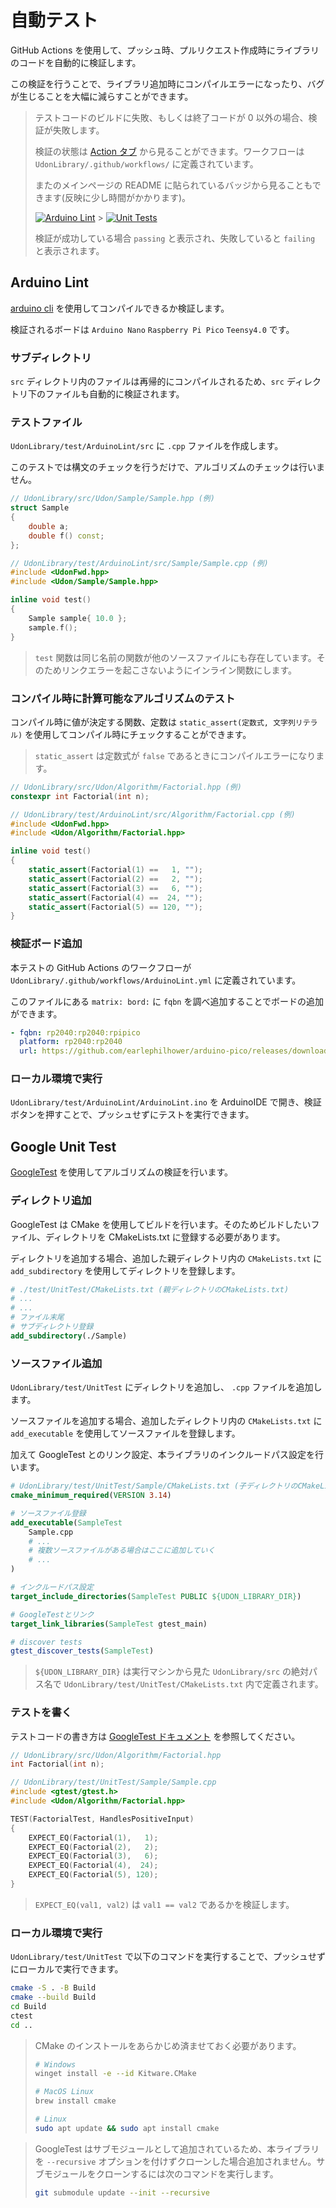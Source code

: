 # 自動テスト

GitHub Actions を使用して、プッシュ時、プルリクエスト作成時にライブラリのコードを自動的に検証します。

この検証を行うことで、ライブラリ追加時にコンパイルエラーになったり、バグが生じることを大幅に減らすことができます。

> テストコードのビルドに失敗、もしくは終了コードが 0 以外の場合、検証が失敗します。
>
> 検証の状態は [Action タブ](https://github.com/udonrobo/UdonLibrary/actions) から見ることができます。ワークフローは `UdonLibrary/.github/workflows/` に定義されています。
>
> またのメインページの README に貼られているバッジから見ることもできます(反映に少し時間がかかります)。
>
> [![Arduino Lint](https://github.com/udonrobo/UdonLibrary/actions/workflows/ArduinoLint.yml/badge.svg)](https://github.com/udonrobo/UdonLibrary/actions/workflows/ArduinoLint.yml) > [![Unit Tests](https://github.com/udonrobo/UdonLibrary/actions/workflows/UnitTest.yml/badge.svg)](https://github.com/udonrobo/UdonLibrary/actions/workflows/UnitTest.yml)
>
> 検証が成功している場合 `passing` と表示され、失敗していると `failing` と表示されます。

## Arduino Lint

[arduino cli](https://github.com/arduino/arduino-cli) を使用してコンパイルできるか検証します。

検証されるボードは `Arduino Nano` `Raspberry Pi Pico` `Teensy4.0` です。

### サブディレクトリ

`src` ディレクトリ内のファイルは再帰的にコンパイルされるため、`src` ディレクトリ下のファイルも自動的に検証されます。

### テストファイル

`UdonLibrary/test/ArduinoLint/src` に `.cpp` ファイルを作成します。

このテストでは構文のチェックを行うだけで、アルゴリズムのチェックは行いません。

```cpp
// UdonLibrary/src/Udon/Sample/Sample.hpp (例)
struct Sample
{
    double a;
    double f() const;
};
```

```cpp
// UdonLibrary/test/ArduinoLint/src/Sample/Sample.cpp (例)
#include <UdonFwd.hpp>
#include <Udon/Sample/Sample.hpp>

inline void test()
{
    Sample sample{ 10.0 };
    sample.f();
}
```

> `test` 関数は同じ名前の関数が他のソースファイルにも存在しています。そのためリンクエラーを起こさないようにインライン関数にします。

### コンパイル時に計算可能なアルゴリズムのテスト

コンパイル時に値が決定する関数、定数は `static_assert(定数式, 文字列リテラル)` を使用してコンパイル時にチェックすることができます。

> `static_assert` は定数式が `false` であるときにコンパイルエラーになります。

```cpp
// UdonLibrary/src/Udon/Algorithm/Factorial.hpp (例)
constexpr int Factorial(int n);
```

```cpp
// UdonLibrary/test/ArduinoLint/src/Algorithm/Factorial.cpp (例)
#include <UdonFwd.hpp>
#include <Udon/Algorithm/Factorial.hpp>

inline void test()
{
    static_assert(Factorial(1) ==   1, "");
    static_assert(Factorial(2) ==   2, "");
    static_assert(Factorial(3) ==   6, "");
    static_assert(Factorial(4) ==  24, "");
    static_assert(Factorial(5) == 120, "");
}
```

### 検証ボード追加

本テストの GitHub Actions のワークフローが `UdonLibrary/.github/workflows/ArduinoLint.yml` に定義されています。

このファイルにある `matrix: bord:` に `fqbn` を調べ追加することでボードの追加ができます。

```yml
- fqbn: rp2040:rp2040:rpipico
  platform: rp2040:rp2040
  url: https://github.com/earlephilhower/arduino-pico/releases/download/global/package_rp2040_index.json
```

### ローカル環境で実行

`UdonLibrary/test/ArduinoLint/ArduinoLint.ino` を ArduinoIDE で開き、検証ボタンを押すことで、プッシュせずにテストを実行できます。

## Google Unit Test

[GoogleTest](https://github.com/google/googletest) を使用してアルゴリズムの検証を行います。

### ディレクトリ追加

GoogleTest は CMake を使用してビルドを行います。そのためビルドしたいファイル、ディレクトリを CMakeLists.txt に登録する必要があります。

ディレクトリを追加する場合、追加した親ディレクトリ内の `CMakeLists.txt` に `add_subdirectory` を使用してディレクトリを登録します。

```cmake
# ./test/UnitTest/CMakeLists.txt (親ディレクトリのCMakeLists.txt)
# ...
# ...
# ファイル末尾
# サブディレクトリ登録
add_subdirectory(./Sample)
```

### ソースファイル追加

`UdonLibrary/test/UnitTest` にディレクトリを追加し、 `.cpp` ファイルを追加します。

ソースファイルを追加する場合、追加したディレクトリ内の `CMakeLists.txt` に `add_executable` を使用してソースファイルを登録します。

加えて GoogleTest とのリンク設定、本ライブラリのインクルードパス設定を行います。

```cmake
# UdonLibrary/test/UnitTest/Sample/CMakeLists.txt (子ディレクトリのCMakeLists.txt)
cmake_minimum_required(VERSION 3.14)

# ソースファイル登録
add_executable(SampleTest
    Sample.cpp
    # ...
    # 複数ソースファイルがある場合はここに追加していく
    # ...
)

# インクルードパス設定
target_include_directories(SampleTest PUBLIC ${UDON_LIBRARY_DIR})

# GoogleTestとリンク
target_link_libraries(SampleTest gtest_main)

# discover tests
gtest_discover_tests(SampleTest)
```

> `${UDON_LIBRARY_DIR}` は実行マシンから見た `UdonLibrary/src` の絶対パス名で `UdonLibrary/test/UnitTest/CMakeLists.txt` 内で定義されます。

### テストを書く

テストコードの書き方は [GoogleTest ドキュメント](https://google.github.io/googletest/reference/testing.html) を参照してください。

```cpp
// UdonLibrary/src/Udon/Algorithm/Factorial.hpp
int Factorial(int n);
```

```cpp
// UdonLibrary/test/UnitTest/Sample/Sample.cpp
#include <gtest/gtest.h>
#include <Udon/Algorithm/Factorial.hpp>

TEST(FactorialTest, HandlesPositiveInput)
{
    EXPECT_EQ(Factorial(1),   1);
    EXPECT_EQ(Factorial(2),   2);
    EXPECT_EQ(Factorial(3),   6);
    EXPECT_EQ(Factorial(4),  24);
    EXPECT_EQ(Factorial(5), 120);
}
```

> `EXPECT_EQ(val1, val2)` は `val1 == val2` であるかを検証します。

### ローカル環境で実行

`UdonLibrary/test/UnitTest` で以下のコマンドを実行することで、プッシュせずにローカルで実行できます。

```sh
cmake -S . -B Build
cmake --build Build
cd Build
ctest
cd ..
```

> CMake のインストールをあらかじめ済ませておく必要があります。
>
> ```sh
> # Windows
> winget install -e --id Kitware.CMake
> ```
>
> ```sh
> # MacOS Linux
> brew install cmake
> ```
>
> ```sh
> # Linux
> sudo apt update && sudo apt install cmake
> ```

> GoogleTest はサブモジュールとして追加されているため、本ライブラリを `--recursive` オプションを付けずクローンした場合追加されません。サブモジュールをクローンするには次のコマンドを実行します。
>
> ```sh
> git submodule update --init --recursive
> ```
